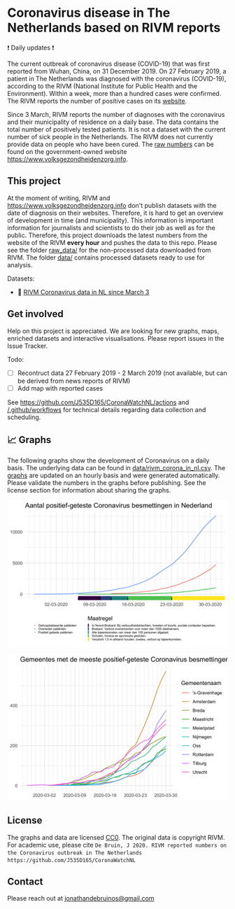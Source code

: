 # Coronavirus disease in The Netherlands based on RIVM reports

:exclamation: Daily updates :exclamation:

The current outbreak of coronavirus disease (COVID-19) that was first reported from Wuhan, China, on 31 December 2019. On 27 February 2019, a patient in The Netherlands was diagnosed with the coronavirus (COVID-19), according to the RIVM (National Institute for Public Health and the Environment). Within a week, more than a hundred cases were confirmed. The RIVM reports the number of positive cases on its [website](https://www.rivm.nl/nieuws/actuele-informatie-over-coronavirus). 

Since 3 March, RIVM reports the number of diagnoses with the coronavirus and their municipality of residence on a daily base. The data contains the total number of positively tested patients. It is not a dataset with the current number of sick people in the Netherlands. The RIVM does not currently provide data on people who have been cured. The [raw numbers]( https://www.volksgezondheidenzorg.info/onderwerp/infectieziekten/regionaal-internationaal/coronavirus-covid-19#definities) can be found on the government-owned website https://www.volksgezondheidenzorg.info.  

## This project

At the moment of writing, RIVM and https://www.volksgezondheidenzorg.info don't publish datasets with the date of diagnosis on their websites. Therefore, it is hard to get an overview of development in time (and municipality). This information is important information for journalists and scientists to do their job as well as for the public. Therefore, this project downloads the latest numbers from the website of the RIVM **every hour** and pushes the data to this repo. Please see the folder  [raw_data/](raw_data/) for the non-processed data downloaded from RIVM. The folder [data/](data/) contains processed datasets ready to use for analysis. 

Datasets:

  - :page_facing_up: [RIVM Coronavirus data in NL since March 3](data/rivm_corona_in_nl.csv)
 
## Get involved

Help on this project is appreciated. We are looking for new graphs, maps, enriched datasets and interactive visualisations. Please report issues in the Issue Tracker. 

Todo:

- [ ] Recontruct data 27 February 2019 - 2 March 2019 (not available, but can be derived from news reports of RIVM)
- [ ] Add map with reported cases

See https://github.com/J535D165/CoronaWatchNL/actions and [/.github/workflows](/.github/workflows) for technical details regarding data collection and scheduling.

## :chart_with_upwards_trend: Graphs

The following graphs show the development of Coronavirus on a daily basis. The underlying data can be found in [data/rivm_corona_in_nl.csv](data/rivm_corona_in_nl.csv). The [graphs](/graphs) are updated on an hourly basis and were generated automatically. Please validate the numbers in the graphs before publishing. See the license section for information about sharing the graphs.

![plots/timeline.png](plots/timeline.png)

![plots/top_municipalities.png](plots/top_municipalities.png)

## License

The graphs and data are licensed [CC0](https://creativecommons.org/share-your-work/public-domain/cc0/). The original data is copyright RIVM. For academic use, please cite `De Bruin, J 2020. RIVM reported numbers on the Coronavirus outbreak in The Netherlands https://github.com/J535D165/CoronaWatchNL`

## Contact

Please reach out at jonathandebruinos@gmail.com

